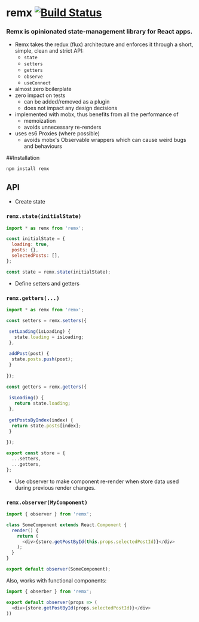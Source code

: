# remx [![Build Status](https://travis-ci.org/wix/remx.svg?branch=master)](https://travis-ci.org/wix/remx)

### Remx is opinionated state-management library for React apps.

* Remx takes the redux (flux) architecture and enforces it through a short, simple, clean and strict API:
  * `state`
  * `setters`
  * `getters`
  * `observe`
  * `useConnect`
* almost zero boilerplate
* zero impact on tests
  * can be added/removed as a plugin
  * does not impact any design decisions
* implemented with mobx, thus benefits from all the performance of
  * memoization
  * avoids unnecessary re-renders
* uses es6 Proxies (where possible)
  * avoids mobx's Observable wrappers which can cause weird bugs and behaviours

##Installation
```
npm install remx
```

## API
* Create state
### `remx.state(initialState)`
```javascript
import * as remx from 'remx';

const initialState = {
  loading: true,
  posts: {},
  selectedPosts: [],
};

const state = remx.state(initialState);
```

* Define setters and getters
### `remx.getters(...)`

```javascript
import * as remx from 'remx';

const setters = remx.setters({

 setLoading(isLoading) {
   state.loading = isLoading;
 },
 
 addPost(post) {
  state.posts.push(post);
 }
 
});

const getters = remx.getters({
 
 isLoading() {
   return state.loading;
 },
 
 getPostsByIndex(index) {
  return state.posts[index];
 }
 
});

export const store = {
  ...setters,
  ...getters,
};
```

* Use observer to make component re-render when store data used during previous render changes.
### `remx.observer(MyComponent)`

```javascript
import { observer } from 'remx';

class SomeComponent extends React.Component {
  render() {
    return (
      <div>{store.getPostById(this.props.selectedPostId)}</div>
    );
  }
}

export default observer(SomeComponent);

```

Also, works with functional components:

```javascript
import { obserber } from 'remx';

export default observer(props => (
  <div>{store.getPostById(props.selectedPostId)}</div>
))
```
